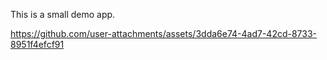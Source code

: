 This is a small demo app.



https://github.com/user-attachments/assets/3dda6e74-4ad7-42cd-8733-8951f4efcf91

